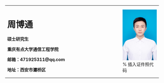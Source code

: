 <table border="0">
  <tr>
    <td width="75%">
      <h1>周博通</h1>
      <p><b>硕士研究生</b></p>
      <p><b>重庆有点大学通信工程学院</b></p>
      <p><b>邮箱：471925311@qq.com</b></p>
      <p><b>地址：西安市灞桥区</b></p>
    </td>
    <td width="25%">
      <img src="/zbt.png" width="100%">      % 插入证件照代码
    </td>
  </tr>
</table>
